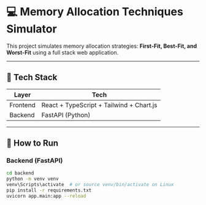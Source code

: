 # 💻 Memory Allocation Techniques Simulator

This project simulates memory allocation strategies: **First-Fit, Best-Fit, and Worst-Fit** using a full stack web application.

---

## 🔧 Tech Stack

| Layer     | Tech                         |
|-----------|------------------------------|
| Frontend  | React + TypeScript + Tailwind + Chart.js |
| Backend   | FastAPI (Python)             |

---

## 🚀 How to Run

### Backend (FastAPI)
```bash
cd backend
python -m venv venv
venv\Scripts\activate  # or source venv/bin/activate on Linux
pip install -r requirements.txt
uvicorn app.main:app --reload
